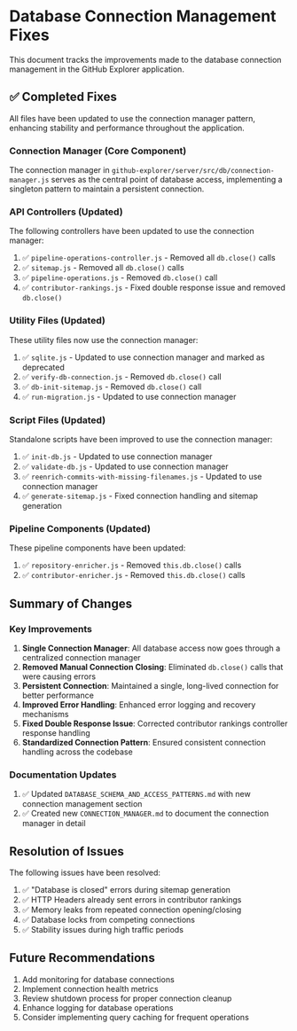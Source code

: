 # Database Connection Management Fixes

This document tracks the improvements made to the database connection management in the GitHub Explorer application.

## ✅ Completed Fixes

All files have been updated to use the connection manager pattern, enhancing stability and performance throughout the application.

### Connection Manager (Core Component)

The connection manager in `github-explorer/server/src/db/connection-manager.js` serves as the central point of database access, implementing a singleton pattern to maintain a persistent connection.

### API Controllers (Updated)

The following controllers have been updated to use the connection manager:

1. ✅ `pipeline-operations-controller.js` - Removed all `db.close()` calls
2. ✅ `sitemap.js` - Removed all `db.close()` calls
3. ✅ `pipeline-operations.js` - Removed `db.close()` call
4. ✅ `contributor-rankings.js` - Fixed double response issue and removed `db.close()`

### Utility Files (Updated)

These utility files now use the connection manager:

1. ✅ `sqlite.js` - Updated to use connection manager and marked as deprecated
2. ✅ `verify-db-connection.js` - Removed `db.close()` call
3. ✅ `db-init-sitemap.js` - Removed `db.close()` call
4. ✅ `run-migration.js` - Updated to use connection manager

### Script Files (Updated)

Standalone scripts have been improved to use the connection manager:

1. ✅ `init-db.js` - Updated to use connection manager
2. ✅ `validate-db.js` - Updated to use connection manager
3. ✅ `reenrich-commits-with-missing-filenames.js` - Updated to use connection manager
4. ✅ `generate-sitemap.js` - Fixed connection handling and sitemap generation

### Pipeline Components (Updated)

These pipeline components have been updated:

1. ✅ `repository-enricher.js` - Removed `this.db.close()` calls
2. ✅ `contributor-enricher.js` - Removed `this.db.close()` calls

## Summary of Changes

### Key Improvements

1. **Single Connection Manager**: All database access now goes through a centralized connection manager
2. **Removed Manual Connection Closing**: Eliminated `db.close()` calls that were causing errors
3. **Persistent Connection**: Maintained a single, long-lived connection for better performance
4. **Improved Error Handling**: Enhanced error logging and recovery mechanisms
5. **Fixed Double Response Issue**: Corrected contributor rankings controller response handling
6. **Standardized Connection Pattern**: Ensured consistent connection handling across the codebase

### Documentation Updates

1. ✅ Updated `DATABASE_SCHEMA_AND_ACCESS_PATTERNS.md` with new connection management section
2. ✅ Created new `CONNECTION_MANAGER.md` to document the connection manager in detail

## Resolution of Issues

The following issues have been resolved:

1. ✅ "Database is closed" errors during sitemap generation
2. ✅ HTTP Headers already sent errors in contributor rankings
3. ✅ Memory leaks from repeated connection opening/closing
4. ✅ Database locks from competing connections
5. ✅ Stability issues during high traffic periods

## Future Recommendations

1. Add monitoring for database connections
2. Implement connection health metrics
3. Review shutdown process for proper connection cleanup
4. Enhance logging for database operations
5. Consider implementing query caching for frequent operations 